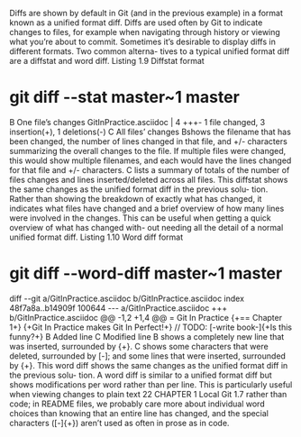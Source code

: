 Diffs are shown by default in Git (and in the previous example) in a format known as a unified format diff. Diffs are used often by Git to indicate changes to files, for example when navigating through history or viewing what you’re about to commit.
Sometimes it’s desirable to display diffs in different formats. Two common alterna- tives to a typical unified format diff are a diffstat and word diff.
Listing 1.9 Diffstat format
# git diff --stat master~1 master
B One file’s changes
 GitInPractice.asciidoc | 4 +++-
1 file changed, 3 insertion(+), 1 deletions(-)
C All files’ changes
    Bshows the filename that has been changed, the number of lines changed in that file, and +/- characters summarizing the overall changes to the file. If multiple files were changed, this would show multiple filenames, and each would have the lines changed for that file and +/- characters.
C lists a summary of totals of the number of files changes and lines inserted/deleted across all files.
This diffstat shows the same changes as the unified format diff in the previous solu- tion. Rather than showing the breakdown of exactly what has changed, it indicates what files have changed and a brief overview of how many lines were involved in the changes. This can be useful when getting a quick overview of what has changed with- out needing all the detail of a normal unified format diff.
Listing 1.10 Word diff format
# git diff --word-diff master~1 master
diff --git a/GitInPractice.asciidoc b/GitInPractice.asciidoc
index 48f7a8a..b14909f 100644
--- a/GitInPractice.asciidoc
+++ b/GitInPractice.asciidoc
@@ -1,2 +1,4 @@
= Git In Practice
{+== Chapter 1+}
{+Git In Practice makes Git In Perfect!+}
// TODO: [-write book-]{+Is this funny?+}
B Added line
C Modified line
     B shows a completely new line that was inserted, surrounded by {+}.
C shows some characters that were deleted, surrounded by [-]; and some lines that
were inserted, surrounded by {+}.
This word diff shows the same changes as the unified format diff in the previous solu- tion. A word diff is similar to a unified format diff but shows modifications per word rather than per line. This is particularly useful when viewing changes to plain text
22
CHAPTER 1 Local Git
1.7
rather than code; in README files, we probably care more about individual word choices than knowing that an entire line has changed, and the special characters ([-]{+}) aren’t used as often in prose as in code.